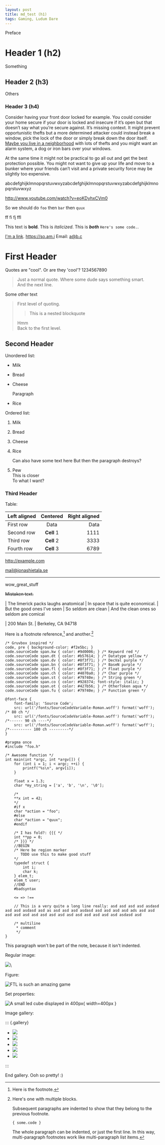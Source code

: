 ```yaml
---
layout: post
title: md_test (h1)
tags: Gaming, Ludum Dare
---
```


Preface

# Header 1 (h2)

Something

## Header 2 (h3)

Others

### Header 3 (h4)

Consider having your front door locked for example. You could consider your home secure if your door is locked and insecure if it’s open but that doesn’t say what you’re secure against. It’s missing context. It might prevent opportunistic thefts but a more determined attacker could instead break a window, pick the lock of the door or simply break down the door itself. [Maybe you live in a neighborhood](#) with lots of thefts and you might want an alarm system, a dog or iron bars over your windows.

At the same time it might not be practical to go all out and get the best protection possible. You might not want to give up your life and move to a bunker where your friends can’t visit and a private security force may be slightly too expensive.

abcdefghijklmnopqrstuvwxyzabcdefghijklmnopqrstuvwxyzabcdefghijklmnopqrstuvwxyz

http://www.youtube.com/watch?v=eoKDyhxCVm0


So we should do `foo` then `bar` then `quux`

ff fi fj ffl

This text is **bold**. This is *italicized*. This is ***both*** `Here's some code.`.

[I'm a link](asdf). <https://so.am.i> Email: <a@b.c>

# First Header

Quotes are "cool". Or are they 'cool'? 1234567890

> Just a normal quote. Where some dude says something smart.  
> And the next line.

Some other text

> First level of quoting.
>
> > This is a nested blockquote
>
> Hmm  
> Back to the first level.

## Second Header ##

Unordered list:

* Milk
* Bread
* Cheese

    Paragraph

* Rice

Ordered list:

1. Milk
2. Bread
3. Cheese
5. Rice

    Can also have some text here
    But then the paragraph destroys?

6. Pew  
    This is closer  
    To what I want?

### Third Header ###

Table:

| Left aligned | Centered      | Right aligned |
| :----------- | :-----------: | -----------:  |
| First row    | Data          | Data          |
| Second row   | **Cell** 1    | 1111          |
| Third row    | **Cell** 2    | 3333          |
| Fourth row   | **Cell** 3    | 6789          |


<http://example.com>

<mail@jonashietala.se>

------------------

wow_great_stuff

~~Mistaken text.~~

| The limerick packs laughs anatomical
| In space that is quite economical.
|    But the good ones I've seen
|    So seldom are clean
| And the clean ones so seldom are comical

| 200 Main St.
| Berkeley, CA 94718

Here is a footnote reference,[^1] and another.[^longnote]

```{.css}
/* Gruvbox inspired */
code, pre { background-color: #f2e5bc; }
code.sourceCode span.kw { color: #9d0006; } /* Keyword red */
code.sourceCode span.dt { color: #b57614; } /* Datatype yellow */
code.sourceCode span.dv { color: #8f3f71; } /* DecVal purple */
code.sourceCode span.bn { color: #8f3f71; } /* BaseN purple */
code.sourceCode span.fl { color: #8f3f71; } /* Float purple */
code.sourceCode span.ch { color: #4070a0; } /* Char purple */
code.sourceCode span.st { color: #79740e; } /* String green */
code.sourceCode span.co { color: #928374; font-style: italic; }
code.sourceCode span.ot { color: #427b56; } /* OtherToken aqua */
code.sourceCode span.fu { color: #79740e; } /* Function green */
```

```{.css}
@font-face {
    font-family: 'Source Code';
    src: url('/fonts/SourceCodeVariable-Roman.woff') format('woff'); /* 80 ch */
    src: url('/fonts/SourceCodeVariable-Roman.woff') format('woff'); /*------ 90 ch ----*/
    src: url('/fonts/SourceCodeVariable-Roman.woff') format('woff'); /*---------- 100 ch ---------*/
}
```

```{.C}
#pragma once
#include "foo.h"

/* Awesome function */
int main(int *argc, int *argv[]) {
    for (int i = 1; i < argc; ++i) {
        printf("%s\n", argv[i]);
    }

    float x = 1.3;
    char *my_string = ['a', 'b', '\n', '\0'];

    /*
    **x int = 42;
    */
    #if x
    char *action = "foo";
    #else
    char *action = "quux";
    #endif

    /* I has fold?: {{{ */
    int **pp = 0;
    /* }}} */
    //BEGIN
    /* Here be region marker 
       TODO use this to make good stuff
    */
    typedef struct {
        int i;
        char k;
    } elem_t;
    elem_t user;
    //END
    #badsyntax

    <= => !==

    // This is a very quite a long line really: asd asd asd asd asdasd asd asd asdasd asd as asd asd asd asdasd asd asd asd asd ads asd asd asd asd asd asd asd asd asd asd asd asd asd asd asd asdasd asd 

    /* multiline
     * comment
     */
}
```

[^1]: Here is the footnote.

[^longnote]: Here's one with multiple blocks.

    Subsequent paragraphs are indented to show that they
belong to the previous footnote.

        { some.code }

    The whole paragraph can be indented, or just the first
    line.  In this way, multi-paragraph footnotes work like
    multi-paragraph list items.

This paragraph won't be part of the note, because it
isn't indented.


Regular image:

![](/images/toxic.jpg)\

Figure:

![FTL is such an amazing game](/images/ftl_start.png)

Set properties:

![A small led cube displayed in 400px](/images/small_led_cube.jpg){ width=400px }

Image gallery:

::: {.gallery}

* ![](/images/inside1.jpg)
* ![](/images/case.jpg)
* ![](/images/cables.jpg)
* ![](/images/inside2.jpg)
* ![](/images/das1.jpg)

:::

End gallery. Ooh so pretty! :)


